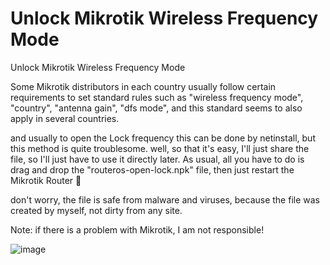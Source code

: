 # Unlock Mikrotik Wireless Frequency Mode
Unlock Mikrotik Wireless Frequency Mode 

Some Mikrotik distributors in each country usually follow certain requirements to set standard rules such as "wireless frequency mode", "country", "antenna gain", "dfs mode", and this standard seems to also apply in several countries.

and usually to open the Lock frequency this can be done by netinstall, but this method is quite troublesome. well, so that it's easy, I'll just share the file, so I'll just have to use it directly later.
As usual, all you have to do is drag and drop the "routeros-open-lock.npk" file, then just restart the Mikrotik Router 🙂

don't worry, the file is safe from malware and viruses, because the file was created by myself, not dirty from any site.

Note: if there is a problem with Mikrotik, I am not responsible!

![image](https://github.com/buananetpbun/unlock-mikrotik-wireless-frequency-mode/assets/42666125/230cd5bc-e845-4232-b944-c39f9772b938)

